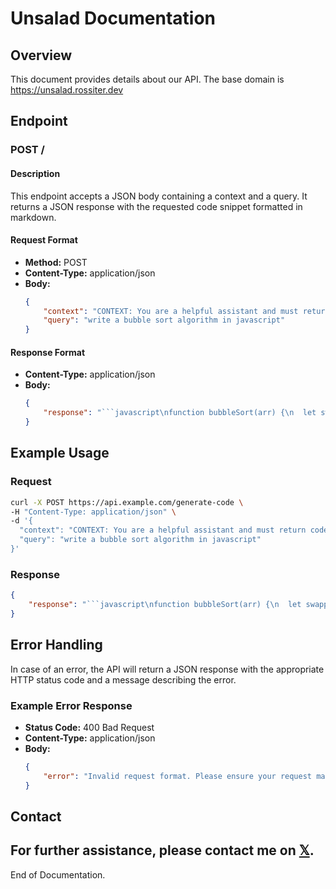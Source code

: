 # Unsalad Documentation

## Overview

This document provides details about our API. The base domain is https://unsalad.rossiter.dev

## Endpoint

### POST /

#### Description

This endpoint accepts a JSON body containing a context and a query. It returns a JSON response with the requested code snippet formatted in markdown.

#### Request Format

- **Method:** POST
- **Content-Type:** application/json
- **Body:**
  ```json
  {
      "context": "CONTEXT: You are a helpful assistant and must return code only do not respond with anything but the code everything must be in markdown format only. Your task is to",
      "query": "write a bubble sort algorithm in javascript"
  }
  ```

#### Response Format

- **Content-Type:** application/json
- **Body:**
  ```json
  {
      "response": "```javascript\nfunction bubbleSort(arr) {\n  let swapped;\n  do {\n    swapped = false;\n    for (let i = 0; i < arr.length - 1; i++) {\n      if (arr[i] > arr[i + 1]) {\n        [arr[i], arr[i + 1]] = [arr[i + 1], arr[i]];\n        swapped = true;\n      }\n    }\n  } while (swapped);\n  return arr;\n}\n```"
  }
  ```

## Example Usage

### Request

```bash
curl -X POST https://api.example.com/generate-code \
-H "Content-Type: application/json" \
-d '{
  "context": "CONTEXT: You are a helpful assistant and must return code only do not respond with anything but the code everything must be in markdown format only. Your task is to",
  "query": "write a bubble sort algorithm in javascript"
}'
```

### Response

```json
{
    "response": "```javascript\nfunction bubbleSort(arr) {\n  let swapped;\n  do {\n    swapped = false;\n    for (let i = 0; i < arr.length - 1; i++) {\n      if (arr[i] > arr[i + 1]) {\n        [arr[i], arr[i + 1]] = [arr[i + 1], arr[i]];\n        swapped = true;\n      }\n    }\n  } while (swapped);\n  return arr;\n}\n```"
}
```

## Error Handling

In case of an error, the API will return a JSON response with the appropriate HTTP status code and a message describing the error.

### Example Error Response

- **Status Code:** 400 Bad Request
- **Content-Type:** application/json
- **Body:**
  ```json
  {
      "error": "Invalid request format. Please ensure your request matches the expected JSON structure."
  }
  ```

## Contact

For further assistance, please contact me on [𝕏](https://x.com/davidwrossiter).
---

End of Documentation.
